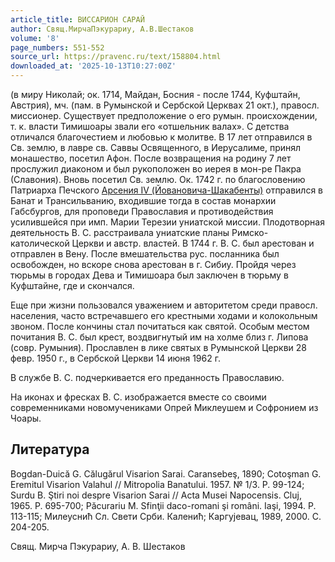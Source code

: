 ```yaml
---
article_title: ВИССАРИОН САРАЙ
author: Свящ.МирчаПэкурариу, А.В.Шестаков
volume: '8'
page_numbers: 551-552
source_url: https://pravenc.ru/text/158804.html
downloaded_at: '2025-10-13T10:27:00Z'
---
```


(в миру Николай; ок. 1714, Майдан, Босния - после 1744, Куфштайн, Австрия), мч. (пам. в Румынской и Сербской Церквах 21 окт.), правосл. миссионер. Существует предположение о его румын. происхождении, т. к. власти Тимишоары звали его «отшельник валах». С детства отличался благочестием и любовью к молитве. В 17 лет отправился в Св. землю, в лавре св. Саввы Освященного, в Иерусалиме, принял монашество, посетил Афон. После возвращения на родину 7 лет прослужил диаконом и был рукоположен во иерея в мон-ре Пакра (Славония). Вновь посетил Св. землю. Ок. 1742 г. по благословению Патриарха Печского [Арсения IV (Йовановича-Шакабенты)](<https://pravenc.ru/text/Арсения IV (Йовановича-Шакабенты).html>) отправился в Банат и Трансильванию, входившие тогда в состав монархии Габсбургов, для проповеди Православия и противодействия усилившейся при имп. Марии Терезии униатской миссии. Плодотворная деятельность В. С. расстраивала униатские планы Римско-католической Церкви и австр. властей. В 1744 г. В. С. был арестован и отправлен в Вену. После вмешательства рус. посланника был освобожден, но вскоре снова арестован в г. Сибиу. Пройдя через тюрьмы в городах Дева и Тимишоара был заключен в тюрьму в Куфштайне, где и скончался.

Еще при жизни пользовался уважением и авторитетом среди правосл. населения, часто встречавшего его крестными ходами и колокольным звоном. После кончины стал почитаться как святой. Особым местом почитания В. С. был крест, воздвигнутый им на холме близ г. Липова (совр. Румыния). Прославлен в лике святых в Румынской Церкви 28 февр. 1950 г., в Сербской Церкви 14 июня 1962 г.

В службе В. С. подчеркивается его преданность Православию.

На иконах и фресках В. С. изображается вместе со своими современниками новомучениками Опрей Миклеушем и Софронием из Чоары.

## Литература

Bogdan-Duică G. Călugărul Visarion Sarai. Caransebeş, 1890; Cotoşman G. Eremitul Visarion Valahul // Mitropolia Banatului. 1957. № 1/3. P. 99-124; Surdu B. Ştiri noi despre Visarion Sarai // Acta Musei Napocensis. Cluj, 1965. P. 695-700; Păcurariu M. Sfinţii daco-romani şi români. Iaşi, 1994. P. 113-115; Милеуснић Сл. Свети Срби. Каленић; Каргуjевац, 1989, 2000. С. 204-205.

Свящ.  Мирча   Пэкурариу, А.  В.  Шестаков
